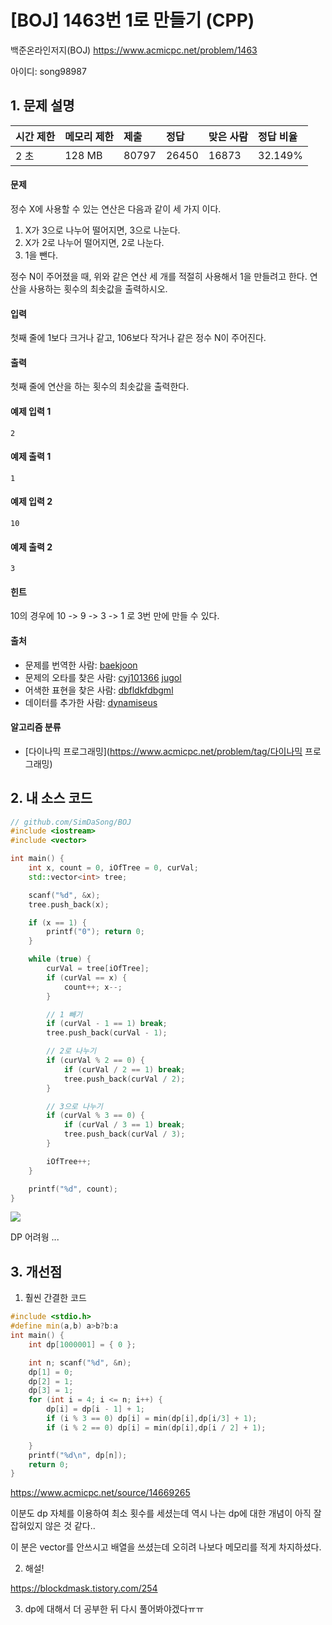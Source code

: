 # [BOJ] 1463번 1로 만들기 (CPP)

백준온라인저지(BOJ) https://www.acmicpc.net/problem/1463

아이디: song98987



## 1. 문제 설명

| 시간 제한 | 메모리 제한 | 제출  | 정답  | 맞은 사람 | 정답 비율 |
| :-------- | :---------- | :---- | :---- | :-------- | :-------- |
| 2 초      | 128 MB      | 80797 | 26450 | 16873     | 32.149%   |

#### 문제

정수 X에 사용할 수 있는 연산은 다음과 같이 세 가지 이다.

1. X가 3으로 나누어 떨어지면, 3으로 나눈다.
2. X가 2로 나누어 떨어지면, 2로 나눈다.
3. 1을 뺀다.

정수 N이 주어졌을 때, 위와 같은 연산 세 개를 적절히 사용해서 1을 만들려고 한다. 연산을 사용하는 횟수의 최솟값을 출력하시오.

#### 입력

첫째 줄에 1보다 크거나 같고, 106보다 작거나 같은 정수 N이 주어진다.

#### 출력

첫째 줄에 연산을 하는 횟수의 최솟값을 출력한다.



#### 예제 입력 1 

```
2
```

#### 예제 출력 1 

```
1
```

#### 예제 입력 2 

```
10
```

#### 예제 출력 2

```
3
```

#### 힌트

10의 경우에 10 -> 9 -> 3 -> 1 로 3번 만에 만들 수 있다.

#### 출처

- 문제를 번역한 사람: [baekjoon](https://www.acmicpc.net/user/baekjoon)
- 문제의 오타를 찾은 사람: [cyj101366](https://www.acmicpc.net/user/cyj101366) [jugol](https://www.acmicpc.net/user/jugol)
- 어색한 표현을 찾은 사람: [dbfldkfdbgml](https://www.acmicpc.net/user/dbfldkfdbgml)
- 데이터를 추가한 사람: [dynamiseus](https://www.acmicpc.net/user/dynamiseus)

#### 알고리즘 분류

- [다이나믹 프로그래밍](https://www.acmicpc.net/problem/tag/다이나믹 프로그래밍)



## 2. 내 소스 코드

```C++
// github.com/SimDaSong/BOJ
#include <iostream>
#include <vector>

int main() {
	int x, count = 0, iOfTree = 0, curVal;
	std::vector<int> tree;

	scanf("%d", &x);
	tree.push_back(x);

	if (x == 1) {
		printf("0"); return 0;
	}

	while (true) {
		curVal = tree[iOfTree];
		if (curVal == x) {
			count++; x--;
		}

		// 1 빼기
		if (curVal - 1 == 1) break;
		tree.push_back(curVal - 1);

		// 2로 나누기
		if (curVal % 2 == 0) {
			if (curVal / 2 == 1) break;
			tree.push_back(curVal / 2);
		}

		// 3으로 나누기
		if (curVal % 3 == 0) {
			if (curVal / 3 == 1) break;
			tree.push_back(curVal / 3);
		}

		iOfTree++;
	}

	printf("%d", count);
}
```

<img src="../../images/1463번.png">

DP 어려웡 ...



## 3. 개선점

1. 훨씬 간결한 코드

```c++
#include <stdio.h>
#define min(a,b) a>b?b:a
int main() {
	int dp[1000001] = { 0 };

	int n; scanf("%d", &n);
	dp[1] = 0;
	dp[2] = 1;
	dp[3] = 1;
	for (int i = 4; i <= n; i++) {
		dp[i] = dp[i - 1] + 1;
		if (i % 3 == 0) dp[i] = min(dp[i],dp[i/3] + 1);
		if (i % 2 == 0) dp[i] = min(dp[i],dp[i / 2] + 1);

	}
	printf("%d\n", dp[n]);
	return 0;
}
```

https://www.acmicpc.net/source/14669265

이분도 dp 자체를 이용하여 최소 횟수를 세셨는데 역시 나는 dp에 대한 개념이 아직 잘 잡혀있지 않은 것 같다..

이 분은 vector를 안쓰시고 배열을 쓰셨는데 오히려 나보다 메모리를 적게 차지하셨다.



2. 해설!

https://blockdmask.tistory.com/254



3. dp에 대해서 더 공부한 뒤 다시 풀어봐야겠다ㅠㅠ